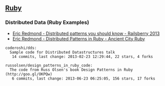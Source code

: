 ## [Ruby](http://www.ruby-lang.org/)

### Distributed Data (Ruby Examples)
  - [Eric Redmond - Distributed patterns you should know - Railsberry 2013](http://vimeo.com/68757697)
  - [Eric Redmond - Distributed Patterns in Ruby - Ancient City Ruby](http://www.youtube.com/watch?v=Adu_dbcnUHA)


<!-- PROJECTS_LIST_START -->
    coderoshi/dds:
      Sample code for Distributed Datastructures talk
       14 commits, last change: 2013-02-23 12:29:44, 22 stars, 4 forks

    russolsen/design_patterns_in_ruby_code:
      The code from Russ Olsen's book Design Patterns in Ruby (http://goo.gl/OKPQw)
       6 commits, last change: 2013-06-23 06:25:05, 156 stars, 17 forks
<!-- PROJECTS_LIST_END -->
